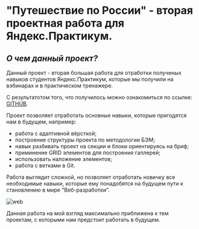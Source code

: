 # **"Путешествие по России" - вторая проектная работа для Яндекс.Практикум.**

## *О чем данный проект?*

Данный проект - вторая большая работа для отработки полученых навыков студентов Яндекс.Практикум, которые мы получили на вэбинарах и в практическом тренажере.

С результатотом того, что получилось можно ознакомиться по ссылке: [GITHUB](https://rocketsaladgirl.github.io/russian-travel/).

Проект позволяет отработать основные навыки, которые пригодятся нам в будущем, например:
+ работа с адаптивной вёрсткой;
+ построение структуры проекта по методологии БЭМ;
+ навык разбивать проект на секции и блоки ориентируясь на бриф;
+ приминение GRID элементов для построения галлерей;
+ использовать наложение элементов;
+ работа с ветками в Git.

Работа выглядит сложной, но позволяет отработать новичку все необходимые навыки, которые ему понадобятся на будущем пути к становлению в мире "Веб-разработки".

![web](https://cs11.pikabu.ru/post_img/big/2020/03/13/3/1584071535128457116.jpg)

Данная работа на мой взгляд максимально приближена к тем проектам, с которыми нам предстоит работать в будущем.
